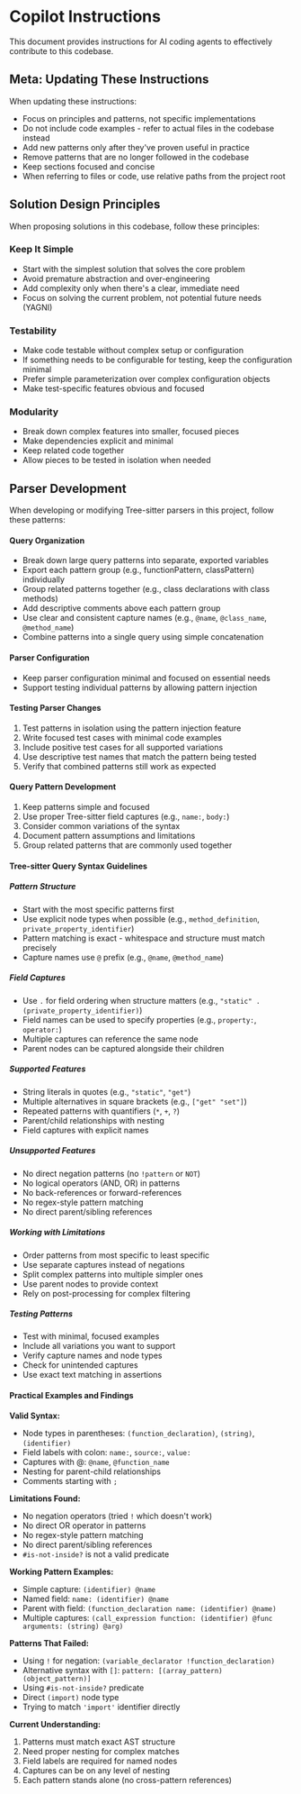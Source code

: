# Copilot Instructions

This document provides instructions for AI coding agents to effectively contribute to this codebase.

## Meta: Updating These Instructions

When updating these instructions:

- Focus on principles and patterns, not specific implementations
- Do not include code examples - refer to actual files in the codebase instead
- Add new patterns only after they've proven useful in practice
- Remove patterns that are no longer followed in the codebase
- Keep sections focused and concise
- When referring to files or code, use relative paths from the project root

## Solution Design Principles

When proposing solutions in this codebase, follow these principles:

### Keep It Simple
- Start with the simplest solution that solves the core problem
- Avoid premature abstraction and over-engineering
- Add complexity only when there's a clear, immediate need
- Focus on solving the current problem, not potential future needs (YAGNI)

### Testability
- Make code testable without complex setup or configuration
- If something needs to be configurable for testing, keep the configuration minimal
- Prefer simple parameterization over complex configuration objects
- Make test-specific features obvious and focused

### Modularity
- Break down complex features into smaller, focused pieces
- Make dependencies explicit and minimal
- Keep related code together
- Allow pieces to be tested in isolation when needed

## Parser Development

When developing or modifying Tree-sitter parsers in this project, follow these patterns:

#### Query Organization
- Break down large query patterns into separate, exported variables
- Export each pattern group (e.g., functionPattern, classPattern) individually
- Group related patterns together (e.g., class declarations with class methods)
- Add descriptive comments above each pattern group
- Use clear and consistent capture names (e.g., `@name`, `@class_name`, `@method_name`)
- Combine patterns into a single query using simple concatenation

#### Parser Configuration
- Keep parser configuration minimal and focused on essential needs
- Support testing individual patterns by allowing pattern injection

#### Testing Parser Changes
1. Test patterns in isolation using the pattern injection feature
2. Write focused test cases with minimal code examples
3. Include positive test cases for all supported variations
4. Use descriptive test names that match the pattern being tested
5. Verify that combined patterns still work as expected

#### Query Pattern Development
1. Keep patterns simple and focused
2. Use proper Tree-sitter field captures (e.g., `name:`, `body:`)
3. Consider common variations of the syntax
4. Document pattern assumptions and limitations
5. Group related patterns that are commonly used together

#### Tree-sitter Query Syntax Guidelines

##### Pattern Structure
- Start with the most specific patterns first
- Use explicit node types when possible (e.g., `method_definition`, `private_property_identifier`)
- Pattern matching is exact - whitespace and structure must match precisely
- Capture names use `@` prefix (e.g., `@name`, `@method_name`)

##### Field Captures
- Use `.` for field ordering when structure matters (e.g., `"static" . (private_property_identifier)`)
- Field names can be used to specify properties (e.g., `property:`, `operator:`)
- Multiple captures can reference the same node
- Parent nodes can be captured alongside their children

##### Supported Features
- String literals in quotes (e.g., `"static"`, `"get"`)
- Multiple alternatives in square brackets (e.g., `["get" "set"]`)
- Repeated patterns with quantifiers (`*`, `+`, `?`)
- Parent/child relationships with nesting
- Field captures with explicit names

##### Unsupported Features
- No direct negation patterns (no `!pattern` or `NOT`)
- No logical operators (AND, OR) in patterns
- No back-references or forward-references
- No regex-style pattern matching
- No direct parent/sibling references

##### Working with Limitations
- Order patterns from most specific to least specific
- Use separate captures instead of negations
- Split complex patterns into multiple simpler ones
- Use parent nodes to provide context
- Rely on post-processing for complex filtering

##### Testing Patterns
- Test with minimal, focused examples
- Include all variations you want to support
- Verify capture names and node types
- Check for unintended captures
- Use exact text matching in assertions

#### Practical Examples and Findings

**Valid Syntax:**
- Node types in parentheses: `(function_declaration)`, `(string)`, `(identifier)`
- Field labels with colon: `name:`, `source:`, `value:`
- Captures with @: `@name`, `@function_name`
- Nesting for parent-child relationships
- Comments starting with `;`

**Limitations Found:**
- No negation operators (tried `!` which doesn't work)
- No direct OR operator in patterns
- No regex-style pattern matching
- No direct parent/sibling references
- `#is-not-inside?` is not a valid predicate

**Working Pattern Examples:**
- Simple capture: `(identifier) @name`
- Named field: `name: (identifier) @name`
- Parent with field: `(function_declaration name: (identifier) @name)`
- Multiple captures: `(call_expression function: (identifier) @func arguments: (string) @arg)`

**Patterns That Failed:**
- Using `!` for negation: `(variable_declarator !function_declaration)`
- Alternative syntax with `[]`: `pattern: [(array_pattern) (object_pattern)]`
- Using `#is-not-inside?` predicate
- Direct `(import)` node type
- Trying to match `'import'` identifier directly

**Current Understanding:**
1. Patterns must match exact AST structure
2. Need proper nesting for complex matches
3. Field labels are required for named nodes
4. Captures can be on any level of nesting
5. Each pattern stands alone (no cross-pattern references)
